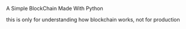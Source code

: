 A Simple BlockChain Made With Python

this is only for understanding how blockchain works, not for production